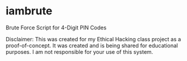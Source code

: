 # iambrute
Brute Force Script for 4-Digit PIN Codes

Disclaimer: This was created for my Ethical Hacking class project as a proof-of-concept. It was created and is being shared for educational purposes. I am not responsible for your use of this system.
